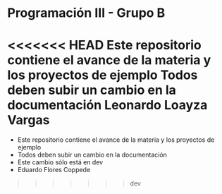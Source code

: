 # Programación III - Grupo B
<<<<<<< HEAD
Este repositorio contiene el avance de la materia y los  proyectos de ejemplo
Todos deben subir un cambio en la documentación
Leonardo Loayza Vargas
=======
- Este repositorio contiene el avance de la materia y los  proyectos de ejemplo
- Todos deben subir un cambio en la documentación
- Este cambio sólo está en dev
- Eduardo Flores Coppede
>>>>>>> dev
